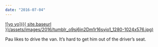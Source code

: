 ```yaml
---
date: "2016-07-04"
---
```


[![yo yo]({{ site.baseurl }}/assets/images/2016/tumblr_o9sj6in2Dm1r16syio1_1280-1024x576.jpg)](https://mananamanana.com/ohpiglet/wp-content/uploads/2016/07/tumblr_o9sj6in2Dm1r16syio1_1280.jpg)

Pau likes to drive the van. It’s hard to get him out of the driver’s seat.

